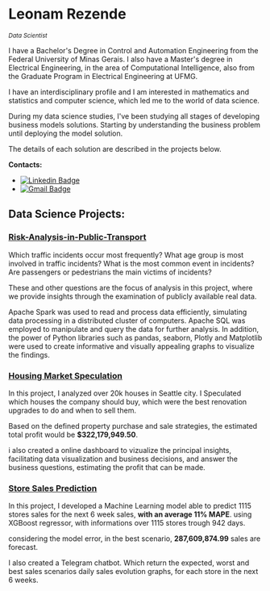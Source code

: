# Leonam Rezende
<sub>*Data Scientist*</sub>

I have a Bachelor's Degree in Control and Automation Engineering from the Federal University of Minas Gerais. I also have a Master's degree in Electrical Engineering, in the area of Computational Intelligence, also from the Graduate Program in Electrical Engineering at UFMG.

I have an interdisciplinary profile and I am interested in mathematics and statistics and computer science, which led me to the world of data science.

During my data science studies, I've been studying all stages of developing business models solutions. Starting by understanding the business problem until deploying the model solution.


The details of each solution are described in the projects below.


**Contacts:**
* [![Linkedin Badge](https://img.shields.io/badge/-LinkedIn-blue?style=flat&logo=LinkedIn&logoColor=white)](https://www.linkedin.com/in/leonamrsm/)
* [![Gmail Badge](https://img.shields.io/badge/-Gmail-c14438?style=flat-square&logo=Gmail&logoColor=white&link=mailto:leonamrsm@gmail.com)](mailto:meigaromlopes@gmail.com)


## Data Science Projects:

### [Risk-Analysis-in-Public-Transport]([https://github.com/Leonamrsm/Real_State_Insights](https://github.com/Leonamrsm/Risk-Analysis-in-Public-Transport))

Which traffic incidents occur most frequently? What age group is most involved in traffic incidents? What is the most common event in incidents? Are passengers or pedestrians the main victims of incidents?

These and other questions are the focus of analysis in this project, where we provide insights through the examination of publicly available real data. 

Apache Spark was used to read and process data efficiently, simulating data processing in a distributed cluster of computers. Apache SQL was employed to manipulate and query the data for further analysis. In addition, the power of Python libraries such as pandas, seaborn, Plotly and Matplotlib were used to create informative and visually appealing graphs to visualize the findings.


### [Housing Market Speculation](https://github.com/Leonamrsm/Real_State_Insights)

In this project, I analyzed over 20k houses in Seattle city. I Speculated which houses the company should buy, which were the best renovation upgrades to do and when to sell them.

Based on the defined property purchase and sale strategies, the estimated total profit would be **$322,179,949.50**.

i also created a online dashboard to vizualize the principal insights, facilitating data visualization and business decisions, and answer the business questions, estimating the profit that can be made.


### [Store Sales Prediction](https://github.com/Leonamrsm/Rossmann-Stores-Sales-Forecast)

In this project, I developed a Machine Learning model able to predict 1115 stores sales for the next 6 week sales, **with an average 11% MAPE**. using XGBoost regressor, with informations over 1115 stores trough 942 days.

considering the model error, in the best scenario, **287,609,874.99** sales are forecast.

I also created a Telegram chatbot. Which return the expected, worst and best sales scenarios daily sales evolution graphs, for each store in the next 6 weeks.


  </tbody>
</table>

